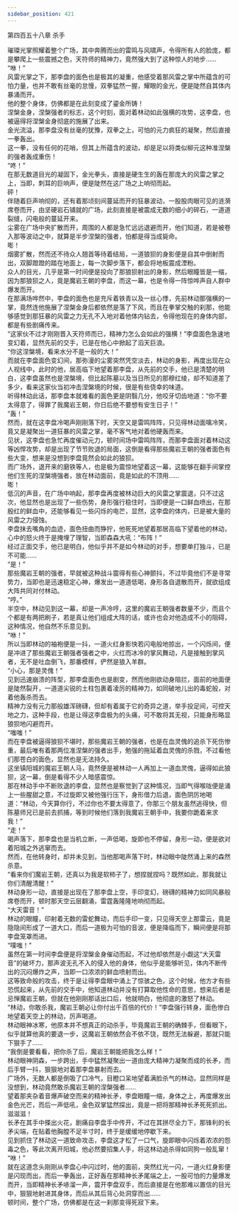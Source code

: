 ```yaml
---
sidebar_position: 421
---
```

 第四百五十八章 杀手


璀璨光掌照耀着整个广场，其中奔腾而出的雷鸣与风啸声，令得所有人的脸庞，都是攀爬上一些震撼之色，天符师的精神力，竟然强大到了这种惊人的地步……  
“咻！”  
风雷光掌之下，那李盘的面色也是极其的凝重，他感受着那风雷之掌中所蕴含的可怕力量，也并不敢有丝毫的怠慢，双拳猛然一握，耀眼的金光，便是陡然自其体内暴涌而开。  
他的整个身体，仿佛都是在此刻变成了鎏金所铸！  
涅槃金身，涅槃强者的标志，这个时刻，面对着林动如此强横的攻势，这李盘，也被逼得将涅槃金身彻底的施展了出来。  
金光流溢，那李盘没有丝毫的犹豫，双拳之上，可怕的元力疯狂的凝聚，然后直接一拳轰出。  
这一拳，没有任何的花哨，但其上所蕴含的波动，却是足以将类似柳元这种准涅槃的强者轰成重伤！  
“咚！”  
在那无数道目光的凝固下，金光拳头，直接是硬生生的轰在那庞大的风雷之掌之上，当即，刺耳的巨响声，便是陡然在这广场之上响彻而起。  
砰！  
伴随着巨声响彻的，还有着那顷刻间蔓延而开的狂暴波动，一股股肉眼可见的涟漪席卷而开，由坚硬岩石铺就的广场，此刻直接是被震成无数的细小的碎石，一道道裂缝，闪电般的蔓延开来。  
尘雾在广场中央扩散而开，周围的人都是急忙远远退避而开，他们知道，若是被卷入那等波动之中，就算是半步涅槃的强者，怕都是得当成毙命。  
嘭！  
烟雾扩散，然而还不待众人翘首等待着结局，一道狼狈的身影便是自其中倒射而出，双脚蹬蹬的踏在地面上，每一次脚步落下，都会将地板震成湮粉。  
众人的目光，几乎是第一时间便是投向了那狼狈射出的身影，然后眼瞳皆是一缩，因为那狼狈之人，竟是魔岩王朝的李盘，而这一幕，也是令得一阵惊哗声自人群中爆发而开。  
在那满场哗然中，李盘的面色也是充斥着铁青以及一丝心悸，先前林动那强横的一掌，竟然连他施展了涅槃金身后都依然是落了下风，而且在拳掌交触的刹那，他能够感觉到那狂暴的风雷之力无孔不入地对着他体内钻去，令得他现在的身体内部，都是有些剧痛传来。  
“这家伙不过才刚刚晋入天符师而已，精神力怎么会如此的强横！”李盘面色急速地变幻着，显然先前的交手，已是在他心中掀起了滔天巨浪。  
“你这涅槃境，看来水分不是一般的大！”  
而就在李盘面色变幻间，那弥漫的尘雾突然凭空淡去，林动的身影，再度出现在众人视线中，此时的他，居高临下地望着那李盘，从先前的交手，他已是清楚的明白，这李盘虽然也是涅槃境，但比起陈墓以及当日所见的那穆红绫，却不知道差了多少，看来这家伙当初冲击涅槃境的时候，很是有些侥幸的味道。  
听得林动此话，那李盘本就难看的面色更是阴翳几分，他咬牙切齿地道：“你不要太得意了，得罪了我魔岩王朝，你日后绝不要想有安生日子！”  
“轰！”  
然而，就在这李盘冷喝声刚刚落下时，天空又是雷鸣阵阵，只见得林动面噙冷笑，竟又是凝聚出一道狂暴的风雷之掌，毫不客气地对着他硬轰而来。  
见状，这李盘也急忙再度催动元力，顿时间场中雷鸣阵阵，而那李盘面对着林动这等凶悍攻势，却是出现了节节败退的局面，这倒是看得那些魔岩王朝的强者面色有些大变，想来是没想到李盘竟然会如此的狼狈。  
而广场外，退开来的磨铁等人，也是极为震惊地望着这一幕，这能够在翻手间掌控他们生死的涅槃境强者，放在林动面前，竟是如此的不顶用……  
嘭！  
低沉的声音，在广场中响起，那李盘再度被林动巨大的风雷之掌震退，只不过这次，他显然也是出现了一些伤势，身形强行稳住时，当即便是一口鲜血喷出，在那殷红的鲜血中，还能够看见一些闪烁的电芒，显然，这李盘的体内，已是被大量的风雷之力侵蚀。  
李盘抹去嘴角的血迹，面色扭曲而狰狞，他死死地望着那居高临下望着他的林动，心中的怒火终于是掩埋了理智，当即森森大吼：“布阵！”  
经过正面交手，他已是明白，他似乎并不是如今林动的对手，想要单打独斗，已是不可能……  
“是！”  
那些魔岩王朝的强者，早就被这种战斗震得有些心神颤抖，不过毕竟他们不是寻常势力，当即也是迅速稳定心神，爆发出一道道低喝，身形各自退散而开，就欲组成大阵共同对付林动。  
“哼。”  
半空中，林动见到这一幕，却是一声冷哼，这里的魔岩王朝强者数量不少，而且个个都是有两把刷子，若是真让他们组成大阵的话，或许也会对他造成不小的阻碍，这种情况，他自然不乐意见到。  
“咻！”  
所以当即林动的袖袍便是一抖，一道火红身影快若闪电般地掠出，一个闪烁间，便是冲进了那些魔岩王朝强者强者之中，火红而冰冷的掌风舞动，凡是接触到掌风者，无不是吐血倒飞，那番模样，俨然是狼入羊群。  
“小心，那是灵傀！”  
见到迅速崩溃的阵型，那李盘面色也是剧变，然而他刚欲动身阻拦，面前的地面便是陡然裂开，一道道尖锐的土柱包裹着凌厉的精神力，如同破地儿出的毒蛇般，对着他轰杀而去。  
精神力没有元力那般雄浑磅礴，但却有着属于它的奇异之道，举手投足间，可控天地之力，这种手段，也是让得这李盘极为的头痛，可不敢将其无视，只能身形略显狼狈地闪避而开。  
“嗤嗤！”  
而在李盘被逼得狼狈不堪时，那些魔岩王朝的强者，也是在血灵傀的追杀下死伤惨重，最后唯有着那两位准涅槃的强者出手，勉强的拖延着血灵傀的杀戮，不过看他们那苍白的面色，显然也是无法持久。  
这坐镇阳城的魔岩王朝人马，竟然便是被林动一人再加上一道血灵傀，逼得如此狼狈，这一幕，倒是看得不少人暗感震惊。  
那在林动手中不断败退的李盘，显然也是察觉到了这种情况，当即气得喉咙便是涌上一些腥甜之意，不过旋即又被他强行压下，身形借力后退，面色阴厉地喝道：“林动，今天算你行，不过你也不要太得意了，你那三个朋友虽然逃得快，但陈墓师兄已是前去抓捕，等到时候他们落到我魔岩王朝手中，我要你跪着来求我！”  
“走！”  
喝声落下，那李盘也是当机立断，一声低喝，旋即也不停留，身形一动，便是欲对着阳城之外逃窜而去。  
然而，在他转身时，却并未见到，当他那喝声落下时，林动眼中陡然涌上来的森然杀意。  
“看来你们魔岩王朝，还真以为我是软柿子了，想捏就捏吗？既然如此，那我就让你们清醒清醒！”  
林动身形一动，直接是出现在了那李盘上空，手印变幻，磅礴的精神力如同风暴般席卷而开，顿时那天空云层翻涌，雷霆轰隆隆地响彻而起。  
“大天雷音！”  
林动的眼瞳，印射着无数的雷蛇舞动，而后手印一变，只见得天空上那雷云，竟是隐隐间形成了一道大口，而后一道极为可怕的音波，便是降临而下，瞬间便是将那李盘笼罩而进。  
“噗嗤！”  
虽然在第一时间李盘便是将涅槃金身催动而起，不过他却依然是小觑这“大天雷音”的破坏力，那声波无孔不入的侵入他的身体，他似乎是能够听见，体内不断传出的沉闷爆炸之声，当即一口浓浓的鲜血喷射而出。  
这等致命般的攻击，终于是让得李盘眼中涌上了惊骇之色，这个时候，他方才有些恐慌起来，从先前的交手中，他知道林动并没有打算取他性命的意思，想来后者是忌惮魔岩王朝，但就在他刚刚那话出口后，他就明白，他彻底的激怒了林动。  
“林动，你敢杀我，魔岩王朝必让你付出千百倍的代价！”李盘强行转身，面色惨白地望着天空上的林动，厉声喝道。  
林动眼神冰寒，他原本并不想真正的动杀手，毕竟魔岩王朝的确棘手，但看眼下，似乎就算他真的要退一步，这魔岩王朝依然会不依不饶，既然无法躲避，那就只能下狠手了……  
“我倒是要看看，把你杀了后，魔岩王朝能把我怎么样！”  
林动眼神阴森，一步跨出，手中猛然凝聚出一道由庞大精神力凝聚而成的长矛，而后手臂一抖，狠狠地对着那李盘暴射而去。  
广场外，无数人都是倒吸了口冷气，目瞪口呆地望着满脸杀气的林动，显然同样是没想到，林动竟然敢杀魔岩王朝的涅槃强者……  
望着那夹杂着音爆声破空而来的精神长矛，李盘眼瞳一缩，身体之上，再度爆发出金色光芒，而后一声低吼，金色双掌猛然探出，竟是一把将那精神长矛死死抓出。  
滋滋滋！  
长矛在其手中搽出火花，剧痛自李盘手中传开，不过在其拼尽全力下，那锋利的长矛尖端，在贴着他胸膛不足半寸时，终于是缓缓地停歇下来。  
见到抓住了林动这一道致命攻击，李盘这才松了一口气，旋即眼中闪烁着浓浓的怨毒之色，等此次离开阳城，他必然要招集人手，将这林动追杀得如同狗一般乱窜！  
“咻！”  
就在这道念头刚刚从李盘心中闪过时，他的面前，突然红光一闪，一道火红身影便是闪现而出，而后一拳轰出，正好轰在那精神长矛尾端之上，一股可怕的力量爆发而开，当即精神长矛哧溜一声，震开李盘双手，而后直接是在他那难以置信的目光中，狠狠地射进其身体，而后从其后背心处洞穿而出……  
顿时间，整个广场，仿佛都是在这一刹那变得死寂下来。  
  
  

